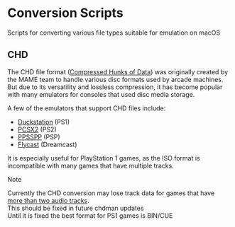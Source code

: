 # Conversion Scripts
Scripts for converting various file types suitable for emulation on macOS

## CHD
The CHD file format ([Compressed Hunks of Data](https://en.wikipedia.org/wiki/MAME#ROM_data)) was originally created by the MAME team to handle various disc formats used by arcade machines. But due to its versatility and lossless compression, it has become popular with many emulators for consoles that used disc media storage.<br> 

A few of the emulators that support CHD files include: 

- [Duckstation](https://www.duckstation.org) (PS1)
- [PCSX2](https://pcsx2.net) (PS2)
- [PPSSPP](https://www.ppsspp.org) (PSP)
- [Flycast](https://github.com/flyinghead/flycast) (Dreamcast)

It is especially useful for PlayStation 1 games, as the ISO format is incompatible with many games that have multiple tracks. 
> [!NOTE]
> Currently the CHD conversion may lose track data for games that have [more than two audio tracks](https://github.com/mamedev/mame/issues/10308).<br>
> This should be fixed in future chdman updates<br>
> Until it is fixed the best format for PS1 games is BIN/CUE